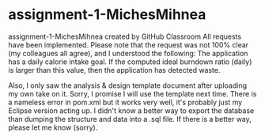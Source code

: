 # assignment-1-MichesMihnea
assignment-1-MichesMihnea created by GitHub Classroom
All requests have been implemented.
Please note that the request was not 100% clear (my colleagues all agree), and I understood the following:
The application has a daily calorie intake goal. If the computed ideal burndown ratio (daily) is larger than this value,
then the application has detected waste.

Also, I only saw the analysis & design template document after uploading my own take on it. Sorry, I promise I will
use the template next time.
There is a nameless error in pom.xml but it works very well, it's probably just my Eclipse version acting up.
I didn't know a better way to export the database than dumping the structure and data into a .sql file. If there is
a better way, please let me know (sorry).
